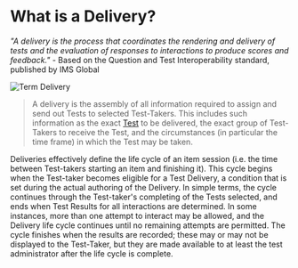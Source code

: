 <!--
    created_at: 2016-12-15
    authors:         
      - Catherine Pease
--> 

# What is a Delivery?


*"A delivery is the process that coordinates the rendering and delivery of tests and the evaluation of responses to interactions to produce scores and feedback."* - Based on the Question and Test Interoperability standard, published by IMS Global

![Term Delivery]()

>A delivery is the assembly of all information required to assign and send out Tests to selected Test-Takers. This includes such information as the exact [Test](../tests/what-is-a-test.md) to be delivered, the exact group of Test-Takers to receive the Test, and the circumstances (in particular the time frame) in which the Test may be taken.

Deliveries effectively define the life cycle of an item session (i.e. the time between Test-takers starting an item and finishing it). This cycle begins when the Test-taker becomes eligible for a Test Delivery, a condition that is set during the actual authoring of the Delivery. In simple terms, the cycle continues through the Test-taker's completing of the Tests selected, and ends when Test Results for all interactions are determined. In some instances, more than one attempt to interact may be allowed, and the Delivery life cycle continues until no remaining attempts are permitted. The cycle finishes when the results are recorded; these may or may not be displayed to the Test-Taker, but they are made available to at least the test administrator after the life cycle is complete.